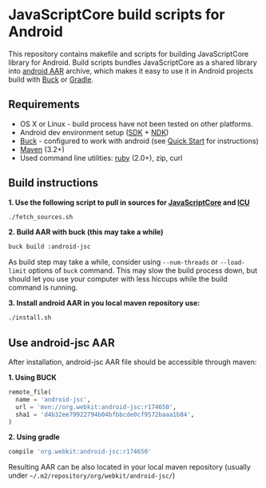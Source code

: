 # JavaScriptCore build scripts for Android

This repository contains makefile and scripts for building JavaScriptCore library for Android. Build scripts bundles JavaScriptCore as a shared library into [android AAR](http://tools.android.com/tech-docs/new-build-system/aar-format) archive, which makes it easy to use it in Android projects build with [Buck](https://buckbuild.com) or [Gradle](https://gradle.org).

## Requirements
 * OS X or Linux - build process have not been tested on other platforms.
 * Android dev environment setup ([SDK](https://developer.android.com/sdk/installing/index.html?pkg=tools) + [NDK](https://developer.android.com/ndk/guides/setup.html))
 * [Buck](https://buckbuild.com) - configured to work with android (see [Quick Start](https://buckbuild.com/setup/quick_start.html) for instructions)
 * [Maven](https://maven.apache.org/download.cgi) (3.2+)
 * Used command line utilities: [ruby](https://www.ruby-lang.org/) (2.0+), zip, curl

## Build instructions

**1. Use the following script to pull in sources for [JavaScriptCore](https://www.webkit.org) and [ICU](http://site.icu-project.org)**
```bash
./fetch_sources.sh
```

**2. Build AAR with buck (this may take a while)**
```bash
buck build :android-jsc
```
As build step may take a while, consider using `--num-threads` or `--load-limit` options of `buck` command. This may slow the build process down, but should let you use your computer with less hiccups while the build command is running.

**3. Install android AAR in you local maven repository use:**
```bash
./install.sh
```

## Use android-jsc AAR

After installation, android-jsc AAR file should be accessible through maven:

**1. Using BUCK**
```python
remote_file(
  name = 'android-jsc',
  url = 'mvn://org.webkit:android-jsc:r174650',
  sha1 = 'd4b32ee79922794b04bfbbcde0cf9572baaa1b84',
)
```

**2. Using gradle**
```groovy
compile 'org.webkit:android-jsc:r174650'
```

Resulting AAR can be also located in your local maven repository (usually under `~/.m2/repository/org/webkit/android-jsc/`)
